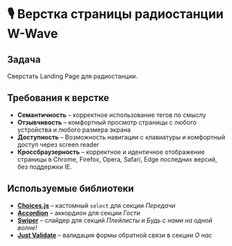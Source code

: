 # 🎙 Верстка страницы радиостанции W-Wave

## Задача

Сверстать Landing Page для радиостанции.

## Требования к верстке

- **Семантичность** – корректное использование тегов по смыслу
- **Отзывчивость** – комфортный просмотр страницы с любого устройства и любого размера экрана
- **Доступность** – Возможность навигации с клавиатуры и комфортный доступ через screen reader
- **Кроссбраузерность** – корректное и идентичное отображение страницы в Chrome, Firefox, Opera, Safari, Edge последних версий, без поддержки IE.

## Используемые библиотеки

- **[Choices.js](https://github.com/Choices-js/Choices)** – кастомный `select` для секции _Передачи_
- **[Accordion](https://github.com/michu2k/Accordion)** – аккордион для секции _Гости_
- **[Swiper](https://github.com/nolimits4web/swiper)** – слайдер для секций _Плейлисты_ и _Будь с нами на одной волне!_
- **[Just Validate](https://github.com/horprogs/Just-validate)** – валидация формы обратной связи в секции _О нас_
